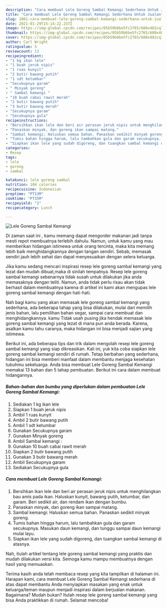```yaml
---
description: "Cara membuat Lele Goreng Sambal Kemangi Sederhana Untuk Jualan"
title: "Cara membuat Lele Goreng Sambal Kemangi Sederhana Untuk Jualan"
slug: 1061-cara-membuat-lele-goreng-sambal-kemangi-sederhana-untuk-jualan
date: 2021-01-29T15:14:22.237Z
image: https://img-global.cpcdn.com/recipes/05b59b6be5fc2765/680x482cq70/lele-goreng-sambal-kemangi-foto-resep-utama.jpg
thumbnail: https://img-global.cpcdn.com/recipes/05b59b6be5fc2765/680x482cq70/lele-goreng-sambal-kemangi-foto-resep-utama.jpg
cover: https://img-global.cpcdn.com/recipes/05b59b6be5fc2765/680x482cq70/lele-goreng-sambal-kemangi-foto-resep-utama.jpg
author: Carl Wright
ratingvalue: 5
reviewcount: 13
recipeingredient:
- "1 kg ikan lele"
- "1 buah jeruk nipis"
- "1 ruas kunyit"
- "2 butir bawang putih"
- "1 sdt ketumbar"
- "Secukupnya garam"
- " Minyak goreng"
- " Sambal kemangi "
- "10 buah cabai rawit merah"
- "2 butir bawang putih"
- "3 butir bawang merah"
- "Secukupnya garam"
- "Secukupnya gula"
recipeinstructions:
- "Bersihkan ikan lele dan beri air perasan jeruk nipis untuk menghilangkan bau amis pada ikan. Haluskan kunyit, bawang putih, ketumbar, dan garam. Beri sedikit air, dan rendam ikan dengan bumbu."
- "Panaskan minyak, dan goreng ikan sampai matang."
- "Sambal kemangi: Haluskan semua bahan. Panaskan sedikit minyak goreng."
- "Tumis bahan hingga harum, lalu tambahkan gula dan garam secukupnya. Masukan daun kemangi, dan tunggu sampai daun kemangi mulai layu."
- "Siapkan ikan lele yang sudah digoreng, dan tuangkan sambal kemangi di atasnya."
categories:
- Resep
tags:
- lele
- goreng
- sambal

katakunci: lele goreng sambal 
nutrition: 104 calories
recipecuisine: Indonesian
preptime: "PT13M"
cooktime: "PT35M"
recipeyield: "2"
recipecategory: Lunch

---
```



![Lele Goreng Sambal Kemangi](https://img-global.cpcdn.com/recipes/05b59b6be5fc2765/680x482cq70/lele-goreng-sambal-kemangi-foto-resep-utama.jpg)

Di zaman  saat ini , kamu memang dapat mengorder makanan jadi tanpa mesti repot membuatnya terlebih dahulu. Namun, untuk kamu yang mau memberikan hidangan istimewa untuk orang tercinta, maka kita memang lebih baik menghidangkannya dengan tangan sendiri. Sebab, memasak sendiri jauh lebih sehat dan dapat menyesuaikan dengan selera keluarga.

Jika kamu sedang mencari inspirasi resep lele goreng sambal kemangi yang lezat dan mudah dibuat,maka di sinilah tempatnya. Resep lele goreng sambal kemangi  sebenarnya tidak susah untuk dilakukan jika anda memasaknya dengan teliti. Namun, anda tidak perlu risau akan tidak berhasil dalam membuatnya 
karena di artikel ini kami akan mengupas lele goreng sambal kemangi dengan hati-hati.  



Nah bagi kamu yang akan memasak lele goreng sambal kemangi yang sederhana, ada beberapa tahap yang bisa dilakukan, mulai dari memilih jenis bahan, lalu pemilihan bahan segar, sampai cara membuat dan menghidangkannya. kamu Tidak usah pusing jika hendak memasak lele goreng sambal kemangi yang lezat di mana pun anda berada. Karena, asalkan kamu  tahu caranya, maka hidangan ini bisa menjadi sajian yang istimewa.

Berikut ini, ada beberapa tips dan trik dalam mengolah resep lele goreng sambal kemangi yang siap dikreasikan. Kali ini, yuk kita coba siapkan lele goreng sambal kemangi sendiri di rumah. Tetap berbahan yang sederhana, hidangan ini bisa memberi manfaat dalam membantu menjaga kesehatan tubuhmu sekeluarga. Anda bisa membuat Lele Goreng Sambal Kemangi memakai 13 bahan dan 5 tahap pembuatan. Berikut ini cara dalam membuat hidangannya.

<!--inarticleads1-->

##### Bahan-bahan dan bumbu yang diperlukan dalam pembuatan Lele Goreng Sambal Kemangi:

1. Sediakan 1 kg ikan lele
1. Siapkan 1 buah jeruk nipis
1. Ambil 1 ruas kunyit
1. Ambil 2 butir bawang putih
1. Ambil 1 sdt ketumbar
1. Gunakan Secukupnya garam
1. Gunakan  Minyak goreng
1. Ambil  Sambal kemangi :
1. Gunakan 10 buah cabai rawit merah
1. Siapkan 2 butir bawang putih
1. Gunakan 3 butir bawang merah
1. Ambil Secukupnya garam
1. Sediakan Secukupnya gula




<!--inarticleads2-->

##### Cara membuat Lele Goreng Sambal Kemangi:

1. Bersihkan ikan lele dan beri air perasan jeruk nipis untuk menghilangkan bau amis pada ikan. Haluskan kunyit, bawang putih, ketumbar, dan garam. Beri sedikit air, dan rendam ikan dengan bumbu.
1. Panaskan minyak, dan goreng ikan sampai matang.
1. Sambal kemangi: Haluskan semua bahan. Panaskan sedikit minyak goreng.
1. Tumis bahan hingga harum, lalu tambahkan gula dan garam secukupnya. Masukan daun kemangi, dan tunggu sampai daun kemangi mulai layu.
1. Siapkan ikan lele yang sudah digoreng, dan tuangkan sambal kemangi di atasnya.




Nah, itulah artikel tentang  lele goreng sambal kemangi  yang praktis dan mudah dilakukan versi kita. Semoga kamu mampu membuatnya dengan hasil yang memuaskan. 

Terima kasih anda telah membaca resep yang kita tampilkan di halaman ini. Harapan kami, cara membuat  Lele Goreng Sambal Kemangi sederhana di atas dapat membantu Anda menyiapkan masakan yang enak untuk keluarga/teman maupun menjadi inspirasi dalam berjualan makanan. Bagaimana? Mudah bukan? Itulah resep lele goreng sambal kemangi yang bisa Anda praktikkan di rumah. Selamat mencoba!

